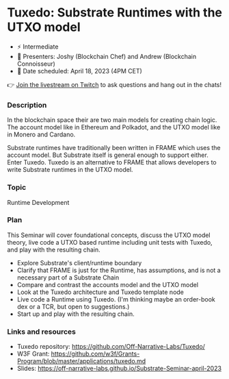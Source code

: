 # Tuxedo: Substrate Runtimes with the UTXO model

* ⚡️ Intermediate
* 👤 Presenters: Joshy (Blockchain Chef) and Andrew (Blockchain Connoisseur)
* 📆 Date scheduled: April 18, 2023 (4PM CET)

👉 [Join the livestream on Twitch](https://www.twitch.tv/polkadotdev) to ask questions and hang out in the chats!


### Description

In the blockchain space their are two main models for creating chain logic. 
The account model like in Ethereum and Polkadot, and the UTXO model like in Monero and Cardano.

Substrate runtimes have traditionally been written in FRAME which uses the account model. 
But Substrate itself is general enough to support either. Enter Tuxedo. 
Tuxedo is an alternative to FRAME that allows developers to write Substrate runtimes in the UTXO model.

### Topic

Runtime Development

### Plan

This Seminar will cover foundational concepts, discuss the UTXO model theory, live code a UTXO based runtime including unit tests with Tuxedo, and play with the resulting chain.

* Explore Substrate's client/runtime boundary
* Clarify that FRAME is just for the Runtime, has assumptions, and is not a necessary part of a Substrate Chain
* Compare and contrast the accounts model and the UTXO model
* Look at the Tuxedo architecture and Tuxedo template node
* Live code a Runtime using Tuxedo. (I'm thinking maybe an order-book dex or a TCR, but open to suggestions.)
* Start up and play with the resulting chain.

### Links and resources

- Tuxedo repository: https://github.com/Off-Narrative-Labs/Tuxedo/
- W3F Grant: https://github.com/w3f/Grants-Program/blob/master/applications/tuxedo.md
- Slides: https://off-narrative-labs.github.io/Substrate-Seminar-april-2023
